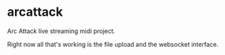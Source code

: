 # arcattack
Arc Attack live streaming midi project.

Right now all that's working is the file upload and the websocket interface.
